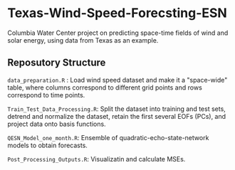 # Texas-Wind-Speed-Forecsting-ESN
Columbia Water Center project on predicting space-time fields of wind and solar energy, using data from Texas as an example.

## Reposutory Structure
`data_preparation.R` : Load wind speed dataset and make it a "space-wide" table, where columns correspond to different grid points and rows correspond to time points.

`Train_Test_Data_Processing.R`: Split the dataset into training and test sets, detrend and normalize the dataset, retain the first several EOFs (PCs), and project data onto basis functions.

`QESN_Model_one_month.R`: Ensemble of quadratic-echo-state-network models to obtain forecasts.

`Post_Processing_Outputs.R`: Visualizatin and calculate MSEs.
